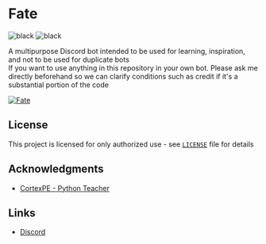 # Fate
![black](https://img.shields.io/badge/code%20style-black-black?style=flat-square) ![black](https://img.shields.io/badge/version-1.0.0-brightgreen?style=flat-square)

A multipurpose Discord bot intended to be used for learning, inspiration, and not to be used for duplicate bots  
If you want to use anything in this repository in your own bot. Please ask me directly beforehand so we can clarify conditions such as credit if it's a substantial portion of the code

<a href="https://top.gg/bot/506735111543193601">
    <img src="https://top.gg/api/widget/506735111543193601.svg" alt="Fate" />
</a>

## License
This project is licensed for only authorized use - see [`LICENSE`](https://github.com/FrequencyX4/Fate/blob/master/LICENSE) file for details
## Acknowledgments
- [CortexPE - Python Teacher](https://github.com/CortexPE)
## Links
- [Discord](https://discord.gg/wtjuznh)
